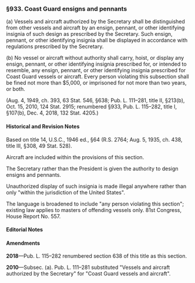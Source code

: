 ### §933. Coast Guard ensigns and pennants ###

(a) Vessels and aircraft authorized by the Secretary shall be distinguished from other vessels and aircraft by an ensign, pennant, or other identifying insignia of such design as prescribed by the Secretary. Such ensign, pennant, or other identifying insignia shall be displayed in accordance with regulations prescribed by the Secretary.

(b) No vessel or aircraft without authority shall carry, hoist, or display any ensign, pennant, or other identifying insignia prescribed for, or intended to resemble, any ensign, pennant, or other identifying insignia prescribed for Coast Guard vessels or aircraft. Every person violating this subsection shall be fined not more than $5,000, or imprisoned for not more than two years, or both.

(Aug. 4, 1949, ch. 393, 63 Stat. 546, §638; Pub. L. 111–281, title II, §213(b), Oct. 15, 2010, 124 Stat. 2915; renumbered §933, Pub. L. 115–282, title I, §107(b), Dec. 4, 2018, 132 Stat. 4205.)

#### Historical and Revision Notes ####

Based on title 14, U.S.C., 1946 ed., §64 (R.S. 2764; Aug. 5, 1935, ch. 438, title III, §308, 49 Stat. 528).

Aircraft are included within the provisions of this section.

The Secretary rather than the President is given the authority to design ensigns and pennants.

Unauthorized display of such insignia is made illegal anywhere rather than only "within the jurisdiction of the United States".

The language is broadened to include "any person violating this section"; existing law applies to masters of offending vessels only. 81st Congress, House Report No. 557.

#### **Editorial Notes** ####

#### Amendments ####

**2018**—Pub. L. 115–282 renumbered section 638 of this title as this section.

**2010**—Subsec. (a). Pub. L. 111–281 substituted "Vessels and aircraft authorized by the Secretary" for "Coast Guard vessels and aircraft".